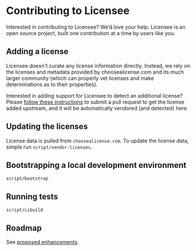 # Contributing to Licensee

Interested in contributing to Licensee? We’d love your help. Licensee is an open source project, built one contribution at a time by users like you.

## Adding a license

Licensee doesn't curate any license information directly. Instead, we rely on the licenses and metadata provided by choosealicense.com and its much larger community (which can properly vet licenses and make determinations as to their properties).

Interested in adding support for Licensee to detect an additional license? Please [follow these instructions](https://github.com/github/choosealicense.com/blob/gh-pages/CONTRIBUTING.md#adding-a-license) to submit a pull request to get the license added upstream, and it will be automatically vendored (and detected) here.

## Updating the licenses

License data is pulled from `choosealicense.com`. To update the license data, simple run `script/vendor-licenses`.

## Bootstrapping a local development environment

`script/bootstrap`

## Running tests

`script/cibuild`

## Roadmap

See [proposed enhancements](https://github.com/benbalter/licensee/labels/enhancement).
